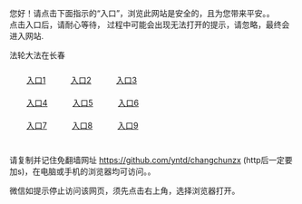您好！请点击下面指示的“入口”，浏览此网站是安全的，且为您带来平安。。 <br/>
点击入口后，请耐心等待， 过程中可能会出现无法打开的提示，请忽略，最终会进入网站. </br>

法轮大法在长春<br/>
<div style="padding:10px"><a style="margin:20px" target="_blank" href="https://d3cppx7qiqderx.cloudfront.net/2Qpsp?wfraohn" id="ccLink1" rel="nofollow">入口1</a> <a target="_blank" style="margin:20px" href="https://d88zt8qwkqs9d.cloudfront.net/2Qpsp?ndwlkaoq" id="ccLink2" rel="nofollow">入口2</a> <a style="margin:20px" target="_blank" href="https://d35lpidz6k4d38.cloudfront.net/2Qpsp?lqtbygin" id="ccLink3" rel="nofollow">入口3</a></div>

<div style="padding:10px" ><a style="margin:20px" target="_blank" href="https://d3cppx7qiqderx.cloudfront.net/2Qpsp?wfraohn" id="ccLink4" rel="nofollow">入口4</a> <a style="margin:20px" href="https://d88zt8qwkqs9d.cloudfront.net/2Qpsp?ndwlkaoq" target="_blank" id="ccLink5" rel="nofollow">入口5</a> <a style="margin:20px" href="https://d35lpidz6k4d38.cloudfront.net/2Qpsp?lqtbygin" target="_blank" id="ccLink6" rel="nofollow">入口6</a></div>

<div style="padding:10px"><a style="margin:20px" target="_blank" href="https://d3cppx7qiqderx.cloudfront.net/2Qpsp?wfraohn" id="ccLink7" rel="nofollow">入口7</a> <a style="margin:20px" href="https://d88zt8qwkqs9d.cloudfront.net/2Qpsp?ndwlkaoq" target="_blank" id="ccLink8" rel="nofollow">入口8</a> <a style="margin:20px" target="_blank" href="https://d35lpidz6k4d38.cloudfront.net/2Qpsp?lqtbygin" id="ccLink9" rel="nofollow">入口9</a></div>

<br/>



请复制并记住免翻墙网址 https://github.com/yntd/changchunzx (http后一定要加s)，在电脑或手机的浏览器均可访问。。<br/>

微信如提示停止访问该网页，须先点击右上角，选择浏览器打开。
